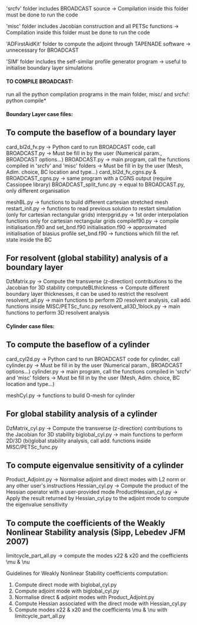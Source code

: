 
'srcfv' folder includes BROADCAST source
-> Compilation inside this folder must be done to run the code

'misc' folder includes Jacobian construction and all PETSc functions
-> Compilation inside this folder must be done to run the code

'ADFirstAidKit' folder to compute the adjoint through TAPENADE software
-> unnecessary for BROADCAST

'SIM' folder includes the self-similar profile generator program
-> useful to initialise boundary layer simulations

#### TO COMPILE BROADCAST:
run all the python compilation programs in the main folder, misc/ and srcfv/:
python compile*

#### Boundary Layer case files:

## To compute the baseflow of a boundary layer

card_bl2d_fv.py -> Python card to run BROADCAST code, call BROADCAST.py
-> Must be fill in by the user (Numerical param., BROADCAST options...)
BROADCAST.py -> main program, call the functions compiled in 'srcfv' and 'misc' folders
-> Must be fill in by the user (Mesh, Adim. choice, BC location and type...)
card_bl2d_fv_cgns.py & BROADCAST_cgns.py -> same program with a CGNS output (require Cassiopee library)
BROADCAST_split_func.py -> equal to BROADCAST.py, only different organisation

meshBL.py -> functions to build different cartesian stretched mesh
restart_init.py -> functions to read previous solution to restart simulation (only for cartesian rectangular grids)
interpgrid.py -> 1st order interpolation functions only for cartesian rectangular grids
compilef90.py -> compile initialisation.f90 and set_bnd.f90
initialisation.f90 -> approximated initialisation of blasius profile
set_bnd.f90 -> functions which fill the ref. state inside the BC

## For resolvent (global stability) analysis of a boundary layer

DzMatrix.py -> Compute the transverse (z-direction) contributions to the Jacobian for 3D stability
computeBLthickness -> Compute different boundary layer thicknesses, it can be used to restrict the resolvent
resolvent_all.py -> main functions to perform 2D resolvent analysis, call add. functions inside MISC/PETSc_func.py
resolvent_all3D_1block.py -> main functions to perform 3D resolvent analysis

#### Cylinder case files:

## To compute the baseflow of a cylinder

card_cyl2d.py -> Python card to run BROADCAST code for cylinder, call cylinder.py
-> Must be fill in by the user (Numerical param., BROADCAST options...)
cylinder.py -> main program, call the functions compiled in 'srcfv' and 'misc' folders
-> Must be fill in by the user (Mesh, Adim. choice, BC location and type...)

meshCyl.py -> functions to build O-mesh for cylinder

## For global stability analysis of a cylinder

DzMatrix_cyl.py -> Compute the transverse (z-direction) contributions to the Jacobian for 3D stability
biglobal_cyl.py -> main functions to perform 2D/3D (bi)global stability analysis, call add. functions inside MISC/PETSc_func.py

## To compute eigenvalue sensitivity of a cylinder

Product_Adjoint.py -> Normalise adjoint and direct modes with L2 norm or any other user's instructions
Hessian_cyl.py -> Compute the product of the Hessian operator with a user-provided mode
ProductHessian_cyl.py -> Apply the result returned by Hessian_cyl.py to the adjoint mode to compute the eigenvalue sensitivity

## To compute the coefficients of the Weakly Nonlinear Stability analysis (Sipp, Lebedev JFM 2007)

limitcycle_part_all.py -> compute the modes x22 & x20 and the coefficients \mu & \nu

Guidelines for Weakly Nonlinear Stability coefficients computation:
1. Compute direct mode with biglobal_cyl.py
2. Compute adjoint mode with biglobal_cyl.py
3. Normalise direct & adjoint modes with Product_Adjoint.py
4. Compute Hessian associated with the direct mode with Hessian_cyl.py
5. Compute modes x22 & x20 and the coefficients \mu & \nu with limitcycle_part_all.py



